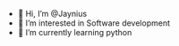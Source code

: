 - 👋 Hi, I’m @Jaynius
- 👀 I’m interested in Software development 
- 🌱 I’m currently learning python

<!---
Jaynius/Jaynius is a ✨ special ✨ repository because its `README.md` (this file) appears on your GitHub profile.
You can click the Preview link to take a look at your changes.
--->
